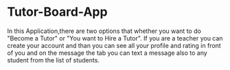 # Tutor-Board-App
In this Application,there are two options that whether you want to do "Become a Tutor" or "You want to Hire a Tutor". If you are a teacher you can create your account and than you can see all your profile and rating in front of you and on the message the tab you can text a message also to any student from the list of students.
